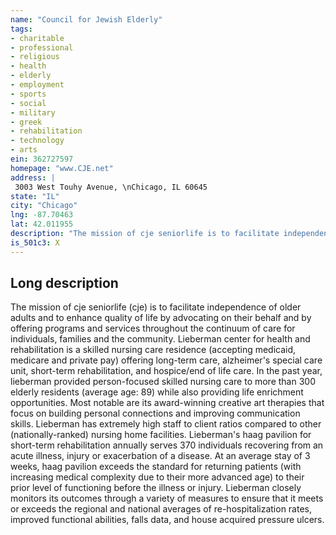 ```yaml
---
name: "Council for Jewish Elderly"
tags:
- charitable
- professional
- religious
- health
- elderly
- employment
- sports
- social
- military
- greek
- rehabilitation
- technology
- arts
ein: 362727597
homepage: "www.CJE.net"
address: |
 3003 West Touhy Avenue, \nChicago, IL 60645
state: "IL"
city: "Chicago"
lng: -87.70463
lat: 42.011955
description: "The mission of cje seniorlife is to facilitate independence of older adults and to enhance quality of life by advocating on their behalf and by offering programs and services throughout the continuum of care for individuals, families and the community. Cje seniorlife (cje) is a diversified and innovative eldercare organization that responds to the needs of individuals and their families through 1) healthcare, supportive resources, life enrichment, and applied research and education. Grounded in jewish values, cje is committed to serving older adults and families of all faiths, persuasions and ethnicities. The majority of our clients live close to or below the poverty level;two-thirds receive free or subsidized services. Individuals with the ability to pay are charged a market-rate fee. Each year, cje programs benefit 24,000 clients and caregivers throughout the chicago metropolitan area. Most participants reside in chicago's north side neighborhoods and its north and northwest suburbs. "
is_501c3: X
---
```


## Long description

The mission of cje seniorlife (cje) is to facilitate independence of older adults and to enhance quality of life by advocating on their behalf and by offering programs and services throughout the continuum of care for individuals, families and the community. Lieberman center for health and rehabilitation is a skilled nursing care residence (accepting medicaid, medicare and private pay) offering long-term care, alzheimer's special care unit, short-term rehabilitation, and hospice/end of life care. In the past year, lieberman provided person-focused skilled nursing care to more than 300 elderly residents (average age: 89) while also providing life enrichment opportunities. Most notable are its award-winning creative art therapies that focus on building personal connections and improving communication skills. Lieberman has extremely high staff to client ratios compared to other (nationally-ranked) nursing home facilities. Lieberman's haag pavilion for short-term rehabilitation annually serves 370 individuals recovering from an acute illness, injury or exacerbation of a disease. At an average stay of 3 weeks, haag pavilion exceeds the standard for returning patients (with increasing medical complexity due to their more advanced age) to their prior level of functioning before the illness or injury. Lieberman closely monitors its outcomes through a variety of measures to ensure that it meets or exceeds the regional and national averages of re-hospitalization rates, improved functional abilities, falls data, and house acquired pressure ulcers. 
